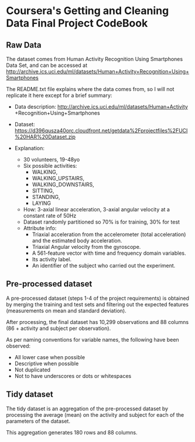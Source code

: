 Coursera's Getting and Cleaning Data Final Project CodeBook
===========

Raw Data
-----------
The dataset comes from Human Activity Recognition Using Smartphones Data Set, and can be accessed at http://archive.ics.uci.edu/ml/datasets/Human+Activity+Recognition+Using+Smartphones

The README.txt file explains where the data comes from, so I will not replicate it here except for a brief summary:

- Data description: http://archive.ics.uci.edu/ml/datasets/Human+Activity
+Recognition+Using+Smartphones

- Dataset: https://d396qusza40orc.cloudfront.net/getdata%2Fprojectfiles%2FUCI%20HAR%20Dataset.zip
  
- Explanation:
    - 30 volunteers, 19-48yo
    - Six possible activities: 
        - WALKING,
        - WALKING_UPSTAIRS,
        - WALKING_DOWNSTAIRS,
        - SITTING,
        - STANDING,
        - LAYING
    - How: 3-axial linear acceleration, 3-axial angular velocity at a constant rate of 50Hz
    - Dataset randomly partitioned so 70% is for training, 30% for test
    - Attribute info:
        - Triaxial acceleration from the accelerometer (total acceleration) and the estimated body acceleration. 
        - Triaxial Angular velocity from the gyroscope. 
        - A 561-feature vector with time and frequency domain variables. 
        - Its activity label. 
        - An identifier of the subject who carried out the experiment.

Pre-processed dataset
-----------
A pre-processed dataset (steps 1-4 of the project requirements) is obtained by merging the training and test sets and filtering out the expected features (measurements on mean and standard deviation). 

After processing, the final dataset has 10,299 observations and 88 columns (86 + activity and subject per observation).

As per naming conventions for variable names, the following have been observed:
- All lower case when possible
- Descriptive when possible
- Not duplicated
- Not to have underscores or dots or whitespaces

Tidy dataset
-----------
The tidy dataset is an aggregation of the pre-processed dataset by processing the average (mean) on the activity and subject for each of the parameters of the dataset.

This aggregation generates 180 rows and 88 columns. 


